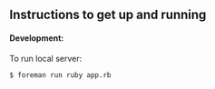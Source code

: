 ## Instructions to get up and running

#### Development:

To run local server:

`$ foreman run ruby app.rb`